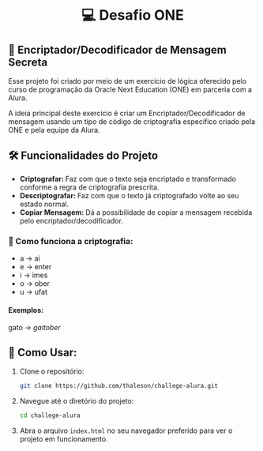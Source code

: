 <h1 align = center> 💻 Desafio ONE </h1>

<h2> 📄 Encriptador/Decodificador de Mensagem Secreta </h2>
<p> Esse projeto foi criado por meio de um exercício de lógica oferecido pelo curso de programação da Oracle Next Education (ONE) em parceria com a Alura. </p>
<p> A ideia principal deste exercício é criar um Encriptador/Decodificador de mensagem usando um tipo de código de criptografia específico criado pela ONE e pela equipe da Alura. </p>

<h2> 🛠️ Funcionalidades do Projeto </h2>

- <b> Criptografar: </b> Faz com que o texto seja encriptado e transformado conforme a regra de criptografia prescrita.
- <b> Descriptografar: </b> Faz com que o texto já criptografado volte ao seu estado normal.
- <b> Copiar Mensagem: </b> Dá a possibilidade de copiar a mensagem recebida pelo encriptador/decodificador.

<h3> 🔏 Como funciona a criptografia: </h3>

- a → ai
- e → enter
- i → imes
- o → ober
- u → ufat

<h4> Exemplos: </h4>
gato → <i> gaitober </i>

<h2> 🚀 Como Usar: </h2>

1. Clone o repositório:
   ```sh
   git clone https://github.com/thaleson/challege-alura.git
   ```

2. Navegue até o diretório do projeto:
   ```sh
   cd challege-alura
   ```

3. Abra o arquivo `index.html` no seu navegador preferido para ver o projeto em funcionamento.

